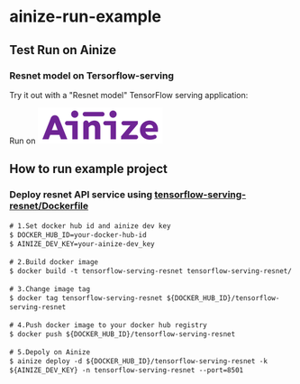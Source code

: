 # ainize-run-example

## Test __Run on Ainize__

### Resnet model on Tersorflow-serving

Try it out with a "Resnet model" TensorFlow serving application:

Run on [![Run on Ainize](assets/ainize-logo.png)](https://ainize-dev.github.io/ainize-run-example/)


## How to run example project

### Deploy resnet API service using [tensorflow-serving-resnet/Dockerfile](tensorflow-serving-resnet/Dockerfile)

```sh-session
# 1.Set docker hub id and ainize dev key
$ DOCKER_HUB_ID=your-docker-hub-id
$ AINIZE_DEV_KEY=your-ainize-dev_key

# 2.Build docker image
$ docker build -t tensorflow-serving-resnet tensorflow-serving-resnet/

# 3.Change image tag
$ docker tag tensorflow-serving-resnet ${DOCKER_HUB_ID}/tensorflow-serving-resnet

# 4.Push docker image to your docker hub registry
$ docker push ${DOCKER_HUB_ID}/tensorflow-serving-resnet

# 5.Depoly on Ainize
$ ainize deploy -d ${DOCKER_HUB_ID}/tensorflow-serving-resnet -k ${AINIZE_DEV_KEY} -n tensorflow-serving-resnet --port=8501
```


